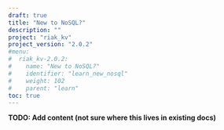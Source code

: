 ```yaml
---
draft: true
title: "New to NoSQL?"
description: ""
project: "riak_kv"
project_version: "2.0.2"
#menu:
#  riak_kv-2.0.2:
#    name: "New to NoSQL?"
#    identifier: "learn_new_nosql"
#    weight: 102
#    parent: "learn"
toc: true
---
```


**TODO: Add content (not sure where this lives in existing docs)**
